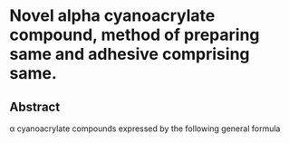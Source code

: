 # Novel alpha cyanoacrylate compound, method of preparing same and adhesive comprising same.

## Abstract
α cyanoacrylate compounds expressed by the following general formula
